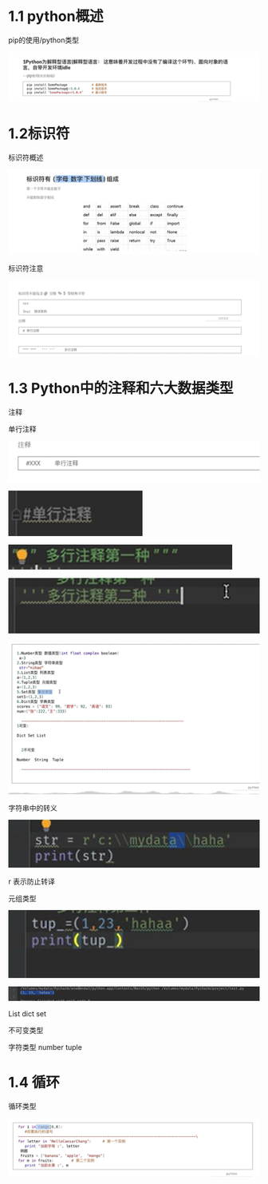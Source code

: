 # 1.1 python概述

pip的使用/python类型

![image-20231003203305024](assets/image-20231003203305024.png)

# 1.2标识符

标识符概述

![image-20231003203403126](assets/image-20231003203403126.png)

 标识符注意

![image-20231003203534357](assets/image-20231003203534357.png)

 # 1.3 Python中的注释和六大数据类型

注释

单行注释

![image-20231003203812953](assets/image-20231003203812953.png)

![image-20231003203827233](assets/image-20231003203827233.png)



![image-20231003203841465](assets/image-20231003203841465.png)

![image-20231003203851835](assets/image-20231003203851835.png)

![image-20231003203919763](assets/image-20231003203919763.png)

字符串中的转义

![image-20231003204230668](assets/image-20231003204230668.png)

r 表示防止转译



元组类型 

![image-20231003204336468](assets/image-20231003204336468.png)

![image-20231003204344465](assets/image-20231003204344465.png)

List dict set 

不可变类型

字符类型 number tuple

# 1.4 循环

循环类型

![image-20231003205606179](assets/image-20231003205606179.png)